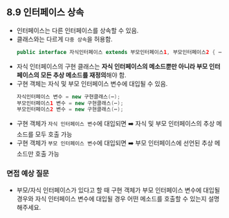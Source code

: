 ## 8.9 인터페이스 상속
- 인터페이스는 다른 인터페이스를 상속할 수 있음.
- 클래스와는 다르게 `다중 상속`을 허용함.
  ```java
  public interface 자식인터페이스 extends 부모인터페이스1, 부모인터페이스2 { ⋯ }
  ```
- 자식 인터페이스의 구현 클래스는 **자식 인터페이스의 메소드뿐만 아니라 부모 인터페이스의 모든 추상 메소드를 재정의**해야 함.
- 구현 객체는 자식 및 부모 인터페이스 변수에 대입될 수 있음.
  ```java
  자식인터페이스 변수 = new 구현클래스(⋯);
  부모인터페이스1 변수 = new 구현클래스(⋯);
  부모인터페이스2 변수 = new 구현클래스(⋯);
  ```
- 구현 객체가 `자식 인터페이스 변수`에 대입되면 ➡️ 자식 및 부모 인터페이스의 추상 메소드를 모두 호출 가능
- 구현 객체가 `부모 인터페이스 변수`에 대입되면 ➡️ 부모 인터페이스에 선언된 추상 메소드만 호출 가능

### 면접 예상 질문
- 부모/자식 인터페이스가 있다고 할 때 구현 객체가 부모 인터페이스 변수에 대입될 경우와
자식 인터페이스 변수에 대입될 경우 어떤 메소드를 호출할 수 있는지 설명해주세요.